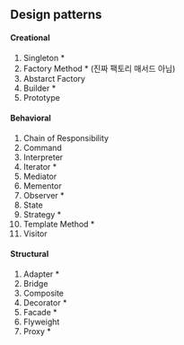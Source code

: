 ## Design patterns


#### Creational
1. Singleton *
2. Factory Method * (진짜 팩토리 매서드 아님)
3. Abstarct Factory
4. Builder *
5. Prototype
	
#### Behavioral
1. Chain of Responsibility
2. Command
3. Interpreter
4. Iterator *
5. Mediator
6. Mementor
7. Observer *
8. State
9. Strategy *
10. Template Method *
11. Visitor


#### Structural
1. Adapter *
2. Bridge
3. Composite
4. Decorator *
5. Facade *
6. Flyweight
7. Proxy *